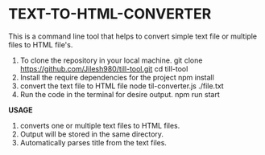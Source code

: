 # TEXT-TO-HTML-CONVERTER

This is a command line tool that helps to convert simple text file or multiple files to HTML file's.

1. To clone the repository in your local machine.
   git clone https://github.com/Jilesh980/till-tool.git
   cd till-tool
2. Install the require dependencies for the project
   npm install
3. convert the text file to HTML file
   node til-converter.js ./file.txt
4. Run the code in the terminal for desire output.
   npm run start

**USAGE**
1. converts one or multiple text files to HTML files.
2. Output will be stored in the same directory.
3. Automatically parses title from the text files.
